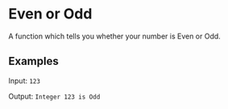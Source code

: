 # Even or Odd
A function which tells you whether your number is Even or Odd.

## Examples
Input: `123`

Output: `Integer 123 is Odd`
